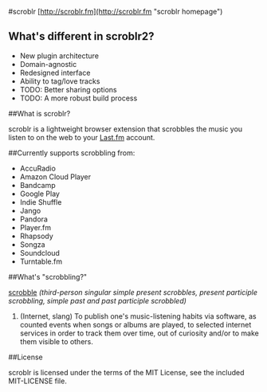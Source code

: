 #scroblr
[http://scroblr.fm](http://scroblr.fm "scroblr homepage")

## What's different in scroblr2?
- New plugin architecture
- Domain-agnostic
- Redesigned interface
- Ability to tag/love tracks
- TODO: Better sharing options
- TODO: A more robust build process

##What is scroblr?

scroblr is a lightweight browser extension that scrobbles the music you listen to on the web to your [Last.fm](http://last.fm "Last.fm") account.

##Currently supports scrobbling from:

- AccuRadio
- Amazon Cloud Player
- Bandcamp
- Google Play
- Indie Shuffle
- Jango
- Pandora
- Player.fm
- Rhapsody
- Songza
- Soundcloud
- Turntable.fm

##What's "scrobbling?"

[scrobble](http://en.wiktionary.org/wiki/scrobble "scrobble definition") *(third-person singular simple present scrobbles, present participle scrobbling, simple past and past participle scrobbled)*
1. (Internet, slang) To publish one's music-listening habits via software, as counted events when songs or albums are played, to selected internet services in order to track them over time, out of curiosity and/or to make them visible to others.

##License

scroblr is licensed under the terms of the MIT License, see the included MIT-LICENSE file.

